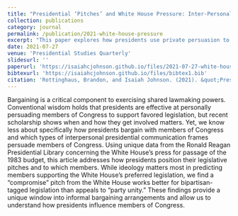 ```yaml
---
title: "Presidential ‘Pitches’ and White House Pressure: Inter-Personal Presidential Persuasion in a Shared Lawmaking Environment"
collection: publications
category: journal
permalink: /publication/2021-white-house-pressure
excerpt: "This paper explores how presidents use private persuasion to influence lawmakers in shared legislative contexts."
date: 2021-07-27
venue: 'Presidential Studies Quarterly'
slidesurl: ''
paperurl: 'https://isaiahcjohnson.github.io/files/2021-07-27-white-house-pressure.pdf'
bibtexurl: 'https://isaiahcjohnson.github.io/files/bibtex1.bib'
citation: 'Rottinghaus, Brandon, and Isaiah Johnson. (2021). &quot;Presidential ‘Pitches’ and White House Pressure: Inter-Personal Presidential Persuasion in a Shared Lawmaking Environment.&quot; <i>Presidential Studies Quarterly</i>.'
---
```


Bargaining is a critical component to exercising shared lawmaking powers. Conventional wisdom holds that presidents are effective at personally persuading members of Congress to support favored legislation, but recent scholarship shows when and how they get involved matters. Yet, we know less about specifically how presidents bargain with members of Congress and which types of interpersonal presidential communication frames persuade members of Congress. Using unique data from the Ronald Reagan Presidential Library concerning the White House’s press for passage of the 1983 budget, this article addresses how presidents position their legislative pitches and to which members. While ideology matters most in predicting members supporting the White House’s preferred legislation, we find a “compromise” pitch from the White House works better for bipartisan-tagged legislation than appeals to “party unity.” These findings provide a unique window into informal bargaining arrangements and allow us to understand how presidents influence members of Congress.

